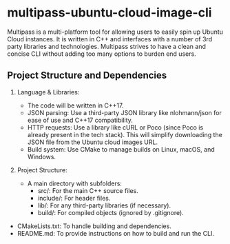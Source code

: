 # multipass-ubuntu-cloud-image-cli
Multipass is a multi-platform tool for allowing users to easily spin up Ubuntu Cloud instances. It is written in C++ and interfaces with a number of 3rd party libraries and technologies. Multipass strives to have a clean and concise CLI without adding too many options to burden end users.

## Project Structure and Dependencies
1. Language & Libraries:
   - The code will be written in C++17.
   - JSON parsing: Use a third-party JSON library like nlohmann/json for ease of use and C++17 compatibility.
   - HTTP requests: Use a library like cURL or Poco (since Poco is already present in the tech stack). This will simplify downloading the JSON file from the Ubuntu cloud images URL.
   - Build system: Use CMake to manage builds on Linux, macOS, and Windows.
    
2. Project Structure:

   - A main directory with subfolders:
     - src/: For the main C++ source files.
     - include/: For header files.
     - lib/: For any third-party libraries (if necessary).
     - build/: For compiled objects (ignored by .gitignore).
  
  - CMakeLists.txt: To handle building and dependencies.
  - README.md: To provide instructions on how to build and run the CLI.
